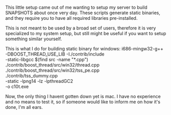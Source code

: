 This little setup came out of me wanting to setup my server to build SNAPSHOTS about once very day.
These scripts generate static binaries, and they require you to have all required libraries pre-installed.

This is not meant to be used by a broad set of users, therefore it is very specialized to my system setup, but still might be useful if you want to setup something similar yourself.

This is what I do for building static binary for windows:
i686-mingw32-g++ -DBOOST_THREAD_USE_LIB -I./contrib/include \
   -static-libgcc $(find src -name "*.cpp") \
  ./contrib/boost_thread/src/win32/thread.cpp \
  ./contrib/boost_thread/src/win32/tss_pe.cpp \
  ./contrib/tss_dummy.cpp \
  -static -lpng14 -lz -lpthreadGC2 \
  -o c10t.exe

Now, the only thing I havent gotten down yet is mac. I have no experience and no means to test it, so if someone would like to inform me on how it's done, I'm all ears.
